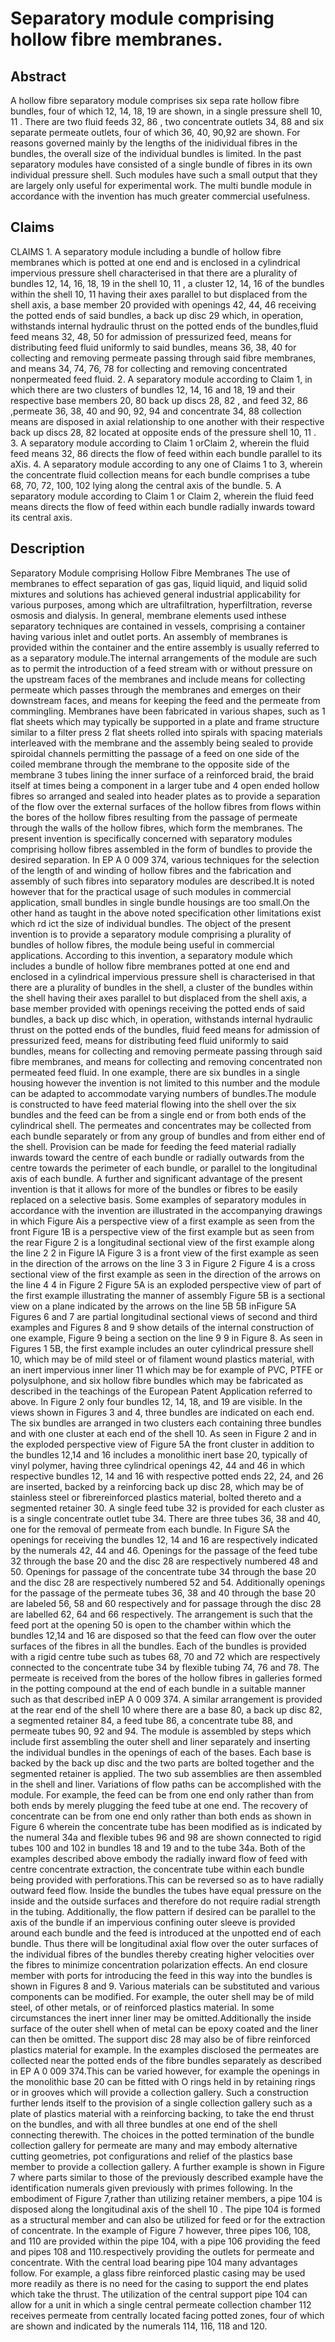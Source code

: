 # Separatory module comprising hollow fibre membranes.

## Abstract
A hollow fibre separatory module comprises six sepa rate hollow fibre bundles, four of which 12, 14, 18, 19 are shown, in a single pressure shell 10, 11 . There are two fluid feeds 32, 86 , two concentrate outlets 34, 88 and six separate permeate outlets, four of which 36, 40, 90,92 are shown. For reasons governed mainly by the lengths of the inidividual fibres in the bundles, the overall size of the individual bundles is limited. In the past separatory modules have consisted of a single bundle of fibres in its own individual pressure shell. Such modules have such a small output that they are largely only useful for experimental work. The multi bundle module in accordance with the invention has much greater commercial usefulness.

## Claims
CLAIMS 1. A separatory module including a bundle of hollow fibre membranes which is potted at one end and is enclosed in a cylindrical impervious pressure shell characterised in that there are a plurality of bundles 12, 14, 16, 18, 19 in the shell 10, 11 , a cluster 12, 14, 16 of the bundles within the shell 10, 11 having their axes parallel to but displaced from the shell axis, a base member 20 provided with openings 42, 44, 46 receiving the potted ends of said bundles, a back up disc 29 which, in operation, withstands internal hydraulic thrust on the potted ends of the bundles,fluid feed means 32, 48, 50 for admission of pressurized feed, means for distributing feed fluid uniformly to said bundles, means 36, 38, 40 for collecting and removing permeate passing through said fibre membranes, and means 34, 74, 76, 78 for collecting and removing concentrated nonpermeated feed fluid. 2. A separatory module according to Claim 1, in which there are two clusters of bundles 12, 14, 16 and 18, 19 and their respective base members 20, 80 back up discs 28, 82 , and feed 32, 86 ,permeate 36, 38, 40 and 90, 92, 94 and concentrate 34, 88 collection means are disposed in axial relationship to one another with their respective back up discs 28, 82 located at opposite ends of the pressure shell 10, 11 . 3. A separatory module according to Claim 1 orClaim 2, wherein the fluid feed means 32, 86 directs the flow of feed within each bundle parallel to its aXis. 4. A separatory module according to any one of Claims 1 to 3, wherein the concentrate fluid collection means for each bundle comprises a tube 68, 70, 72, 100, 102 lying along the central axis of the bundle. 5. A separatory module according to Claim 1 or Claim 2, wherein the fluid feed means directs the flow of feed within each bundle radially inwards toward its central axis.

## Description
Separatory Module comprising Hollow Fibre Membranes The use of membranes to effect separation of gas gas, liquid liquid, and liquid solid mixtures and solutions has achieved general industrial applicability for various purposes, among which are ultrafiltration, hyperfiltration, reverse osmosis and dialysis. In general, membrane elements used inthese separatory techniques are contained in vessels, comprising a container having various inlet and outlet ports. An assembly of membranes is provided within the container and the entire assembly is usually referred to as a separatory module.The internal arrangements of the module are such as to permit the introduction of a feed stream with or without pressure on the upstream faces of the membranes and include means for collecting permeate which passes through the membranes and emerges on their downstream faces, and means for keeping the feed and the permeate from commingling. Membranes have been fabricated in various shapes, such as 1 flat sheets which may typically be supported in a plate and frame structure similar to a filter press 2 flat sheets rolled into spirals with spacing materials interleaved with the membrane and the assembly being sealed to provide spiroidal channels permitting the passage of a feed on one side of the coiled membrane through the membrane to the opposite side of the membrane 3 tubes lining the inner surface of a reinforced braid, the braid itself at times being a component in a larger tube and 4 open ended hollow fibres so arranged and sealed into header plates as to provide a separation of the flow over the external surfaces of the hollow fibres from flows within the bores of the hollow fibres resulting from the passage of permeate through the walls of the hollow fibres, which form the membranes. The present invention is specifically concerned with separatory modules comprising hollow fibres assembled in the form of bundles to provide the desired separation. In EP A 0 009 374, various techniques for the selection of the length of and winding of hollow fibres and the fabrication and assembly of such fibres into separatory modules are described.It is noted however that for the practical usage of such modules in commercial application, small bundles in single bundle housings are too small.On the other hand as taught in the above noted specification other limitations exist which rd ict the size of individual bundles. The object of the present invention is to provide a separatory module comprising a plurality of bundles of hollow fibres, the module being useful in commercial applications. According to this invention, a separatory module which includes a bundle of hollow fibre membranes potted at one end and enclosed in a cylindrical impervious pressure shell is characterised in that there are a plurality of bundles in the shell, a cluster of the bundles within the shell having their axes parallel to but displaced from the shell axis, a base member provided with openings receiving the potted ends of said bundles, a back up disc which, in operation, withstands internal hydraulic thrust on the potted ends of the bundles, fluid feed means for admission of pressurized feed, means for distributing feed fluid uniformly to said bundles, means for collecting and removing permeate passing through said fibre membranes, and means for collecting and removing concentrated non permeated feed fluid. In one example, there are six bundles in a single housing however the invention is not limited to this number and the module can be adapted to accommodate varying numbers of bundles.The module is constructed to have feed material flowing into the shell over the six bundles and the feed can be from a single end or from both ends of the cylindrical shell. The permeates and concentrates may be collected from each bundle separately or from any group of bundles and from either end of the shell. Provision can be made for feeding the feed material radially inwards toward the centre of each bundle or radially outwards from the centre towards the perimeter of each bundle, or parallel to the longitudinal axis of each bundle. A further and significant advantage of the present invention is that it allows for more of the bundles or fibres to be easily replaced on a selective basis. Some examples of separatory modules in accordance with the invention are illustrated in the accompanying drawings in which Figure Ais a perspective view of a first example as seen from the front Figure 1B is a perspective view of the first example but as seen from the rear Figure 2 is a longitudinal sectional view of the first example along the line 2 2 in Figure lA Figure 3 is a front view of the first example as seen in the direction of the arrows on the line 3 3 in Figure 2 Figure 4 is a cross sectional view of the first example as seen in the direction of the arrows on the line 4 4 in Figure 2 Figure 5A is an exploded perspective view of part of the first example illustrating the manner of assembly Figure 5B is a sectional view on a plane indicated by the arrows on the line 5B 5B inFigure 5A Figures 6 and 7 are partial longitudinal sectional views of second and third examples and Figures 8 and 9 show details of the internal construction of one example, Figure 9 being a section on the line 9 9 in Figure 8. As seen in Figures 1 5B, the first example includes an outer cylindrical pressure shell 10, which may be of mild steel or of filament wound plastics material, with an inert impervious inner liner 11 which may be for example of PVC, PTFE or polysulphone, and six hollow fibre bundles which may be fabricated as described in the teachings of the European Patent Application referred to above. In Figure 2 only four bundles 12, 14, 18, and 19 are visible. In the views shown in Figures 3 and 4, three bundles are indicated on each end. The six bundles are arranged in two clusters each containing three bundles and with one cluster at each end of the shell 10. As seen in Figure 2 and in the exploded perspective view of Figure 5A the front cluster in addition to the bundles 12,14 and 16 includes a monolithic inert base 20, typically of vinyl polymer, having three cylindrical openings 42, 44 and 46 in which respective bundles 12, 14 and 16 with respective potted ends 22, 24, and 26 are inserted, backed by a reinforcing back up disc 28, which may be of stainless steel or fibrereinforced plastics material, bolted thereto and a segmented retainer 30. A single feed tube 32 is provided for each cluster as is a single concentrate outlet tube 34. There are three tubes 36, 38 and 40, one for the removal of permeate from each bundle. In Figure SA the openings for receiving the bundles 12, 14 and 16 are respectively indicated by the numerals 42, 44 and 46. Openings for the passage of the feed tube 32 through the base 20 and the disc 28 are respectively numbered 48 and 50. Openings for passage of the concentrate tube 34 through the base 20 and the disc 28 are respectively numbered 52 and 54. Additionally openings for the passage of the permeate tubes 36, 38 and 40 through the base 20 are labeled 56, 58 and 60 respectively and for passage through the disc 28 are labelled 62, 64 and 66 respectively. The arrangement is such that the feed port at the opening 50 is open to the chamber within which the bundles 12,14 and 16 are disposed so that the feed can flow over the outer surfaces of the fibres in all the bundles. Each of the bundles is provided with a rigid centre tube such as tubes 68, 70 and 72 which are respectively connected to the concentrate tube 34 by flexible tubing 74, 76 and 78. The permeate is received from the bores of the hollow fibres in galleries formed in the potting compound at the end of each bundle in a suitable manner such as that described inEP A 0 009 374. A similar arrangement is provided at the rear end of the shell 10 where there are a base 80, a back up disc 82, a segmented retainer 84, a feed tube 86, a concentrate tube 88, and permeate tubes 90, 92 and 94. The module is assembled by steps which include first assembling the outer shell and liner separately and inserting the individual bundles in the openings of each of the bases. Each base is backed by the back up disc and the two parts are bolted together and the segmented retainer is applied. The two sub assemblies are then assembled in the shell and liner. Variations of flow paths can be accomplished with the module. For example, the feed can be from one end only rather than from both ends by merely plugging the feed tube at one end. The recovery of concentrate can be from one end only rather than both ends as shown in Figure 6 wherein the concentrate tube has been modified as is indicated by the numeral 34a and flexible tubes 96 and 98 are shown connected to rigid tubes 100 and 102 in bundles 18 and 19 and to the tube 34a. Both of the examples described above embody the radially inward flow of feed with centre concentrate extraction, the concentrate tube within each bundle being provided with perforations.This can be reversed so as to have radially outward feed flow. Inside the bundles the tubes have equal pressure on the inside and the outside surfaces and therefore do not require radial strength in the tubing. Additionally, the flow pattern if desired can be parallel to the axis of the bundle if an impervious confining outer sleeve is provided around each bundle and the feed is introduced at the unpotted end of each bundle. Thus there will be longitudinal axial flow over the outer surfaces of the individual fibres of the bundles thereby creating higher velocities over the fibres to minimize concentration polarization effects. An end closure member with ports for introducing the feed in this way into the bundles is shown in Figures 8 and 9. Various materials can be substituted and various components can be modified. For example, the outer shell may be of mild steel, of other metals, or of reinforced plastics material. In some circumstances the inert inner liner may be omitted.Additionally the inside surface of the outer shell when of metal can be epoxy coated and the liner can then be omitted. The support disc 28 may also be of fibre reinforced plastics material for example. In the examples disclosed the permeates are collected near the potted ends of the fibre bundles separately as described in EP A 0 009 374.This can be varied however, for example the openings in the monolithic base 20 can be fitted with O rings held in by retaining rings or in grooves which will provide a collection gallery. Such a construction further lends itself to the provision of a single collection gallery such as a plate of plastics material with a reinforcing backing, to take the end thrust on the bundles, and with all three bundles at one end of the shell connecting therewith. The choices in the potted termination of the bundle collection gallery for permeate are many and may embody alternative cutting geometries, pot configurations and relief of the plastics base member to provide a collection gallery. A further example is shown in Figure 7 where parts similar to those of the previously described example have the identification numerals given previously with primes following. In the embodiment of Figure 7,rather than utilizing retainer members, a pipe 104 is disposed along the longitudinal axis of the shell 10 . The pipe 104 is formed as a structural member and can also be utilized for feed or for the extraction of concentrate. In the example of Figure 7 however, three pipes 106, 108, and 110 are provided within the pipe 104, with a pipe 106 providing the feed and pipes 108 and 110.respectively providing the outlets for permeate and concentrate. With the central load bearing pipe 104 many advantages follow. For example, a glass fibre reinforced plastic casing may be used more readily as there is no need for the casing to support the end plates which take the thrust. The utilization of the central support pipe 104 can allow for a unit in which a single central permeate collection chamber 112 receives permeate from centrally located facing potted zones, four of which are shown and indicated by the numerals 114, 116, 118 and 120.